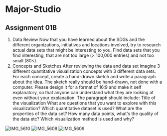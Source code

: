 # Major-Studio

## Assignment 01B
1. Data Review
Now that you have learned about the SDGs and the different organizations,       initiatives and locations involved, try to research actual data sets that might be interesting to you. Find data sets that you find interesting, that are not too large (> 100,000 entries) and not too small (80<).
2. Concepts and Sketches
After reviewing the data and data set imagine 3 different quantitative visualization concepts with 3 different data sets. For each concept, create a hand-drawn sketch and write a paragraph about the idea.
The sketch really should be hand-drawn, not done with a computer. Please design it for a format of 16:9 and make it self explanatory, so that anyone can understand what they are looking at even without your explanation.
The paragraph should include:
Title of the visualization 
What are questions that you want to explore with this visualization?
Which quantitative dataset is used? 
What are the properties of the data set? How many data points, what's the quality of the data etc?
Which visualization method is used and why?

![IMG_5610](https://user-images.githubusercontent.com/77869514/190055190-fca022dc-9012-47aa-ad79-8cc2e89ca3df.jpeg)
![IMG_5608](https://user-images.githubusercontent.com/77869514/190055266-ff3752fb-5e90-4e06-80b7-5248c0938d8f.jpeg)
![IMG_5609](https://user-images.githubusercontent.com/77869514/190055281-8bb35d44-9515-4505-b1ce-6d490f7049d9.jpeg)
